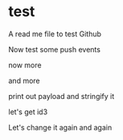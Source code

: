 # test

A read me file to test Github

Now test some push events

now more

and more

print out payload
and stringify it 

let's get id3

Let's change it again and again

